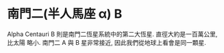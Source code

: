 # 南門二(半人馬座 α) B

Alpha Centauri B 則是南門二恆星系統中的第二大恆星. 直徑大約是一百萬公里, 比太陽
略小. 南門二 A 與 B 星非常接近, 因此我們從地球上看會是同一顆星.

